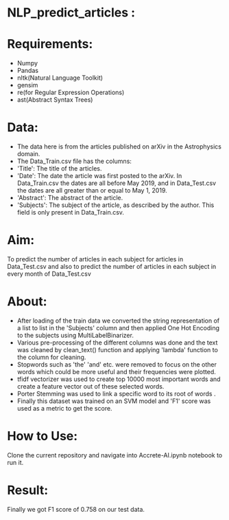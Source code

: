 # NLP_predict_articles :

# Requirements:
* Numpy
* Pandas
* nltk(Natural Language Toolkit)
* gensim
* re(for Regular Expression Operations)
* ast(Abstract Syntax Trees)

# Data:
* The data here is from the articles published on arXiv in the Astrophysics domain.
* The Data_Train.csv file has the columns:
 * 'Title': The title of the articles.
 * 'Date': The date the article was first posted to the arXiv.
           In Data_Train.csv the dates are all before May 2019, and in Data_Test.csv the dates
           are all greater than or equal to May 1, 2019.
 * 'Abstract': The abstract of the article.
 * 'Subjects': The subject of the article, as described by the author. This field is only present in
              Data_Train.csv.

# Aim:
To predict the number of articles in each subject for articles in Data_Test.csv and also 
to predict the number of articles in each subject in every month of Data_Test.csv

# About:
* After loading of the train data we converted the string representation of a list to list 
  in the 'Subjects' column and then applied One Hot Encoding to the subjects using MultiLabelBinarizer.
* Various pre-processing of the different columns was done and the text was cleaned by 
  clean_text() function and applying 'lambda' function to the column for cleaning.
* Stopwords such as 'the' 'and' etc. were removed to focus on the other words which could be more useful
  and their frequencies were plotted. 
* tfidf vectorizer was used to create top 10000 most important words and create a feature vector out of these selected words.
* Porter Stemming was used to link a specific word to its root of words .
* Finally this dataset was trained on an SVM model and 'F1' score was used as a metric to get the score.

# How to Use:
Clone the current repository and navigate into Accrete-AI.ipynb notebook to run it.
# Result:
Finally we got F1 score of 0.758 on our test data.
